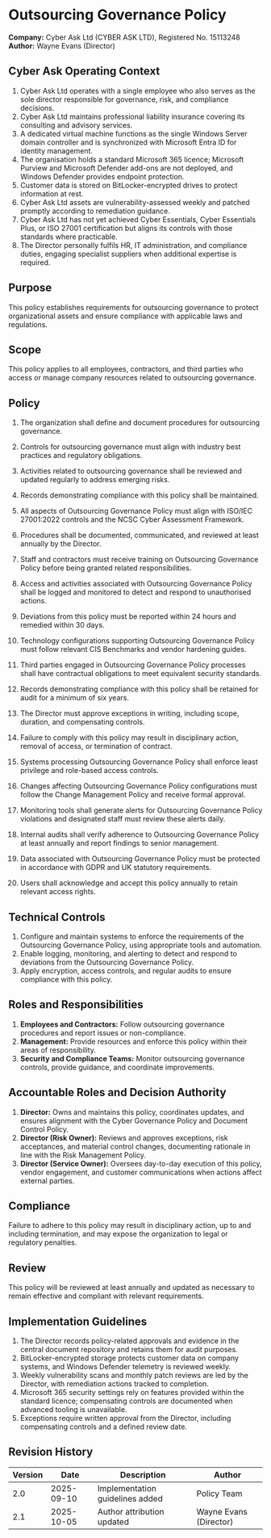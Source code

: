 # Outsourcing Governance Policy

**Company:** Cyber Ask Ltd (CYBER ASK LTD), Registered No. 15113248  
**Author:** Wayne Evans (Director)

## Cyber Ask Operating Context

1. Cyber Ask Ltd operates with a single employee who also serves as the sole director responsible for governance, risk, and compliance decisions.
2. Cyber Ask Ltd maintains professional liability insurance covering its consulting and advisory services.
3. A dedicated virtual machine functions as the single Windows Server domain controller and is synchronized with Microsoft Entra ID for identity management.
4. The organisation holds a standard Microsoft 365 licence; Microsoft Purview and Microsoft Defender add-ons are not deployed, and Windows Defender provides endpoint protection.
5. Customer data is stored on BitLocker-encrypted drives to protect information at rest.
6. Cyber Ask Ltd assets are vulnerability-assessed weekly and patched promptly according to remediation guidance.
7. Cyber Ask Ltd has not yet achieved Cyber Essentials, Cyber Essentials Plus, or ISO 27001 certification but aligns its controls with those standards where practicable.
8. The Director personally fulfils HR, IT administration, and compliance duties, engaging specialist suppliers when additional expertise is required.



## Purpose

This policy establishes requirements for outsourcing governance to protect organizational assets and ensure compliance with applicable laws and regulations.

## Scope

This policy applies to all employees, contractors, and third parties who access or manage company resources related to outsourcing governance.

## Policy
1. The organization shall define and document procedures for outsourcing governance.
2. Controls for outsourcing governance must align with industry best practices and regulatory obligations.
3. Activities related to outsourcing governance shall be reviewed and updated regularly to address emerging risks.
4. Records demonstrating compliance with this policy shall be maintained.

1. All aspects of Outsourcing Governance Policy must align with ISO/IEC 27001:2022 controls and the NCSC Cyber Assessment Framework.
2. Procedures shall be documented, communicated, and reviewed at least annually by the Director.
3. Staff and contractors must receive training on Outsourcing Governance Policy before being granted related responsibilities.
4. Access and activities associated with Outsourcing Governance Policy shall be logged and monitored to detect and respond to unauthorised actions.
5. Deviations from this policy must be reported within 24 hours and remedied within 30 days.
6. Technology configurations supporting Outsourcing Governance Policy must follow relevant CIS Benchmarks and vendor hardening guides.
7. Third parties engaged in Outsourcing Governance Policy processes shall have contractual obligations to meet equivalent security standards.
8. Records demonstrating compliance with this policy shall be retained for audit for a minimum of six years.
9. The Director must approve exceptions in writing, including scope, duration, and compensating controls.
10. Failure to comply with this policy may result in disciplinary action, removal of access, or termination of contract.

1. Systems processing Outsourcing Governance Policy shall enforce least privilege and role-based access controls.
2. Changes affecting Outsourcing Governance Policy configurations must follow the Change Management Policy and receive formal approval.
3. Monitoring tools shall generate alerts for Outsourcing Governance Policy violations and designated staff must review these alerts daily.
4. Internal audits shall verify adherence to Outsourcing Governance Policy at least annually and report findings to senior management.
5. Data associated with Outsourcing Governance Policy must be protected in accordance with GDPR and UK statutory requirements.
6. Users shall acknowledge and accept this policy annually to retain relevant access rights.

## Technical Controls

1. Configure and maintain systems to enforce the requirements of the Outsourcing Governance Policy, using appropriate tools and automation.
2. Enable logging, monitoring, and alerting to detect and respond to deviations from the Outsourcing Governance Policy.
3. Apply encryption, access controls, and regular audits to ensure compliance with this policy.

## Roles and Responsibilities

1. **Employees and Contractors:** Follow outsourcing governance procedures and report issues or non-compliance.
2. **Management:** Provide resources and enforce this policy within their areas of responsibility.
3. **Security and Compliance Teams:** Monitor outsourcing governance controls, provide guidance, and coordinate improvements.

## Accountable Roles and Decision Authority

1. **Director:** Owns and maintains this policy, coordinates updates, and ensures alignment with the Cyber Governance Policy and Document Control Policy.
2. **Director (Risk Owner):** Reviews and approves exceptions, risk acceptances, and material control changes, documenting rationale in line with the Risk Management Policy.
3. **Director (Service Owner):** Oversees day-to-day execution of this policy, vendor engagement, and customer communications when actions affect external parties.


## Compliance

Failure to adhere to this policy may result in disciplinary action, up to and including termination, and may expose the organization to legal or regulatory penalties.

## Review

This policy will be reviewed at least annually and updated as necessary to remain effective and compliant with relevant requirements.

## Implementation Guidelines
1. The Director records policy-related approvals and evidence in the central document repository and retains them for audit purposes.
2. BitLocker-encrypted storage protects customer data on company systems, and Windows Defender telemetry is reviewed weekly.
3. Weekly vulnerability scans and monthly patch reviews are led by the Director, with remediation actions tracked to completion.
4. Microsoft 365 security settings rely on features provided within the standard licence; compensating controls are documented when advanced tooling is unavailable.
5. Exceptions require written approval from the Director, including compensating controls and a defined review date.


## Revision History

| Version | Date | Description | Author |
| ------- | ---------- | ----------------------- | ------ |
| 2.0     | 2025-09-10 | Implementation guidelines added | Policy Team |
| 2.1     | 2025-10-05 | Author attribution updated | Wayne Evans (Director) |
